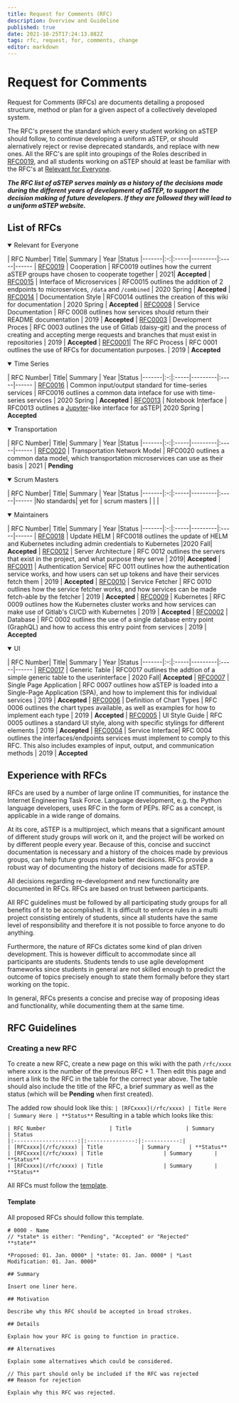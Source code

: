```yaml
---
title: Request for Comments (RFC)
description: Overview and Guideline
published: true
date: 2021-10-25T17:24:13.882Z
tags: rfc, request, for, comments, change
editor: markdown
---
```


# Request for Comments
Request for Comments (RFCs) are documents detailing a proposed structure, method or plan for a given aspect of a collectively developed system.

The RFC's present the standard which every student working on aSTEP should follow, to continue developing a uniform aSTEP, or should alernatively reject or revise deprecated standards, and replace with new ones. All the RFC's are split into groupings of the Roles described in [RFC0019](https://wiki.astep-dev.cs.aau.dk/rfc/0019), and all students working on aSTEP should at least be familiar with the RFC's at [Relevant for Everyone](#list-of-rfcs).

***The RFC list of aSTEP serves mainly as a history of the decisions made during the different years of development of aSTEP, to support the decision making of future developers. If they are followed they will lead to a uniform aSTEP website.***

## List of RFCs
<details open>
<summary>Relevant for Everyone</summary>

| RFC Number| Title| Summary | Year |Status
|-------|:-:|:-----|---------|:-----|------
| [RFC0019](/rfc/0019)  | Cooperation | RFC0019 outlines how the current aSTEP groups have chosen to cooperate together | 2021| **Accepted**
| [RFC0015](/rfc/0015)  | Interface of Microservices | RFC0015 outlines the addition of 2 endpoints to microservices, `/data` and `/combined`  | 2020 Spring | **Accepted**
| [RFC0014](/rfc/0014)  | Documentation Style				     				 								| RFC0014 outlines the creation of this wiki for documentation | 2020 Spring | **Accepted**
| [RFC0008](/rfc/0008)  | Service Documentation | RFC 0008 outlines how services should return their README documentation | 2019 | **Accepted**
| [RFC0003](/rfc/0003)  | Development Proces | RFC 0003 outlines the use of Gitlab (daisy-git) and the process of creating and accepting merge requests and branches that must exist in repositories | 2019 | **Accepted**
| [RFC0001](/rfc/0001)| The RFC Process | RFC 0001 outlines the use of RFCs for documentation purposes. | 2019 | **Accepted**
</details>

<details open>
<summary>Time Series</summary>

| RFC Number| Title| Summary | Year |Status
|-------|:-:|:-----|---------|:-----|------
| [RFC0016](/rfc/0016)  | Common input/output standard for time-series services | RFC0016 outlines a common data inteface for use with time-series services | 2020 Spring | **Accepted**
| [RFC0013](/rfc/0013)  | Notebook Interface				     				 								| RFC0013 outlines a [Jupyter](https://jupyter.org/)-like interface for aSTEP| 2020 Spring | **Accepted**
</details>


<details open>
<summary>Transportation</summary>

| RFC Number| Title| Summary | Year |Status
|-------|:-:|:-----|---------|:-----|------
| [RFC0020](/rfc/0020)  | Transportation Network Model | RFC0020 outlines a common data model, which transportation microservices can use as their basis | 2021 | **Pending**

</details>

<details open>
<summary>Scrum Masters</summary>

| RFC Number| Title| Summary | Year |Status
|-------|:-:|:-----|---------|:-----|------
|No standards| yet for | scrum masters | | |
</details>

<details open>
<summary>Maintainers</summary>

| RFC Number| Title| Summary | Year |Status
|-------|:-:|:-----|---------|:-----|------
| [RFC0018](/rfc/0018)  | Update HELM | RFC0018 outlines the update of HELM and Kubernetes including admin credentials to Kubernetes |2020 Fall| **Accepted**
| [RFC0012](/rfc/0012) | Server Architecture	| RFC 0012 outlines the servers that exist in the project, and what purpose they serve | 2019| **Accepted**
| [RFC0011](/rfc/0011)  | Authentication Service| RFC 0011 outlines how the authentication service works, and how users can set up tokens and have their services fetch them | 2019 | **Accepted**
| [RFC0010](/rfc/0010)  | Service Fetcher	| RFC 0010 outlines how the service fetcher works, and how services can be made fetch-able by the fetcher | 2019 | **Accepted**
| [RFC0009](/rfc/0009)  | Kubernetes | RFC 0009 outlines how the Kubernetes cluster works and how services can make use of Gitlab's CI/CD with Kubernetes | 2019 | **Accepted**
| [RFC0002](/rfc/0002)  | Database | RFC 0002 outlines the use of a single database entry point (GraphQL) and how to access this entry point from services | 2019 | **Accepted**
</details>

<details open>
<summary>UI</summary>

| RFC Number| Title| Summary | Year |Status
|-------|:-:|:-----|---------|:-----|------
| [RFC0017](/rfc/0017)  | Generic Table | RFC0017 outlines the addtion of a simple generic table to the userinterface | 2020 Fall| **Accepted**
| [RFC0007](/rfc/0007)  | Single Page Application			| RFC 0007 outlines how aSTEP is loaded into a Single-Page Application (SPA), and how to implement this for individual services | 2019 | **Accepted**
| [RFC0006](/rfc/0006)  | Definition of Chart Types		| RFC 0006 outlines the chart types available, as well as examples for how to implement each type     | 2019 | **Accepted**
| [RFC0005](/rfc/0005)  | UI Style Guide | RFC 0005 outlines a standard UI style, along with specific stylings for different elements | 2019 | **Accepted**
| [RFC0004](/rfc/0004)  | Service Interface| RFC 0004 outlines the interfaces/endpoints services must implement to comply to this RFC. This also includes examples of input, output, and communication methods | 2019 | **Accepted**
</details>

## Experience with RFCs
RFCs are used by a number of large online IT communities, for instance the Internet Engineering Task Force. Language development, e.g. the Python language developers, uses RFC in the form of PEPs. RFC as a concept, is applicable in a wide range of domains.

At its core, aSTEP is a multiproject, which means that a significant amount of different study groups will work on it, and the project will be worked on by different people every year.
Because of this, concise and succinct documentation is necessary and a history of the choices made by previous groups, can help future groups make better decisions.
RFCs provide a robust way of documenting the history of decisions made for aSTEP.

All decisions regarding re-development and new functionality are documented in RFCs.
RFCs are based on trust between participants.

All RFC guidelines must be followed by all participating study groups for all benefits of it to be accomplished.
It is difficult to enforce rules in a multi project consisting entirely of students, since all students have the same level of responsibility and therefore it is not possible to force anyone to do anything.

Furthermore, the nature of RFCs dictates some kind of plan driven development.
This is however difficult to accommodate since all participants are students.
Students tends to use agile development frameworks since students in general are not skilled enough to predict the outcome of topics precisely enough to state them formally before they start working on the topic.

In general, RFCs presents a concise and precise way of proposing ideas and functionality, while documenting them at the same time.

## RFC Guidelines

### Creating a new RFC
To create a new RFC, create a new page on this wiki with the path `/rfc/xxxx` where xxxx is the number of the previous RFC + 1. Then edit this page and insert a link to the RFC in the table for the correct year above. The table should also include the title of the RFC, a brief summary as well as the status (which will be **Pending** when first created).

The added row should look like this: 
`| [RFCxxxx](/rfc/xxxx) | Title Here | Summary Here | **Status**`
Resulting in a table which looks like this:
```
| RFC Number 					| Title   				| Summary			 | Status
|:--------------------:|:---------------:|:-----------:|
| [RFCxxxx](/rfc/xxxx) | Title            | Summary      | **Status**
| [RFCxxxx](/rfc/xxxx) | Title 					 | Summary 		 | **Status**
| [RFCxxxx](/rfc/xxxx) | Title 					 | Summary 		 | **Status**
```

All RFCs must follow the [template](#template).

#### Template
All proposed RFCs should follow this template.
```
# 0000 - Name
// *state* is either: "Pending", "Accepted" or "Rejected"
**state** 

*Proposed: 01. Jan. 0000* | *state: 01. Jan. 0000* | *Last Modification: 01. Jan. 0000*

## Summary

Insert one liner here.

## Motivation

Describe why this RFC should be accepted in broad strokes.

## Details

Explain how your RFC is going to function in practice.

## Alternatives

Explain some alternatives which could be considered.

// This part should only be included if the RFC was rejected
## Reason for rejection

Explain why this RFC was rejected.
```
